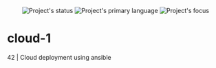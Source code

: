 <p align=center>
  <img alt="Project's status" src="https://img.shields.io/github/last-commit/kema-dev/cloud-1?logo=github">
  <img alt="Project's primary language" src="https://img.shields.io/badge/Language-Ansible-blue">
  <img alt="Project's focus" src="https://img.shields.io/badge/Focus-DevOps-blue">
</p>

# cloud-1

42 | Cloud deployment using ansible
